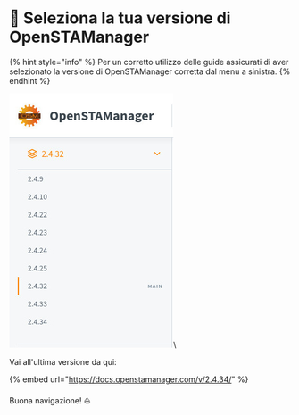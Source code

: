 # 🚀 Seleziona la tua versione di OpenSTAManager

{% hint style="info" %}
Per un corretto utilizzo delle guide assicurati di aver selezionato la versione di OpenSTAManager corretta dal menu a sinistra.
{% endhint %}

&#x20;                                                       ![](<.gitbook/assets/immagine (9).png>)\


Vai all'ultima versione da qui:

{% embed url="https://docs.openstamanager.com/v/2.4.34/" %}

Buona navigazione! ⛵
